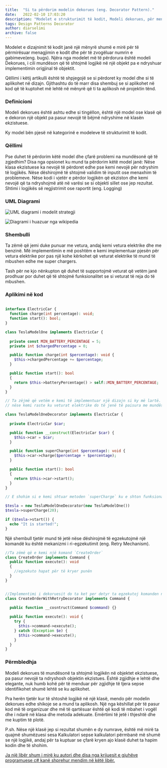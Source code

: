 ```yaml
---
title:  "Si ta përdorim modelin dekorues (eng. Decorator Pattern)."
date:   2022-02-10 17:03:20
description: "Modelet e strukturimit të kodit, Modeli dekorues, për menagjim më të mirë të kodit."
tags: Design Patterns Decorator
author: diarselimi
archive: false
---
```


Modelet e dizajnimit të kodit janë një mënyrë shumë e mirë për të përmirësuar  menagjimin e kodit dhe për të zvogëluar numrin e gabimeve(eng. bugs).
Njëra nga modelet më të përdorura është modeli Dekorues, i cili mundëson që të shtojmë logjikë në një objekt pa e ndryshuar implementimin origjinal të objektit.

Qëllimi i këtij artikulli është të shpjegojë  se si përdoret ky model dhe si të aplikohet në dizajn. Gjithashtu do të marr disa shembuj se si aplikohet në kod që të kuptohet më lehtë në mënyrë që ti ta aplikosh në projektin tënd.

### Definicioni

Modeli dekorues është ashtu edhe si tingëllon, është një model ose klasë që e dekoron një objekt pa pasur  nevojë të bëjmë ndryshime në klasën ekzistuese. 

Ky model bën pjesë në kategorinë e modeleve të strukturimit të kodit.

### Qëllimi 

Pse duhet të përdorim këtë model dhe çfarë problemi na mundësonë që të zgjedhim?
Disa nga opsionet ku mund ta përdorim këtë model janë:
Nëse klasa ekzistuese ka nevojë të përdoret edhe pse kemi nevojë për ndryshim të logjikës.
Nëse dëshirojmë të shtojmë validim të inputit ose menaxhim të problemeve.
Nëse kodi i vjetër e përdor logjikën që ekziston dhe kemi nevojë  që ta ndryshojmë atë në varësi se si objekti sillet ose jep rezultat.
Shtimi i logjikës së regjistrimit ose raportit (eng. Logging)

### UML Diagrami
![UML diagrami i modelit strategji](../../assets/diagrams/decorator_pattern.png)

![Diagrami i huazuar nga wikipedia](../../assets/diagrams/decorator_pattern_wikipedia.jpeg)


### Shembulli
Ta zëmë që jemi duke punuar me vetura, andaj kemi vetura elektrike dhe me benzinë.
Më implementimin e më poshtëm e kemi implementuar pjesën për vetura elektrike por pas një kohe kërkohet që veturat elektrike të mund të mbushen edhe me super chargers.   

Tash për ne kjo nënkupton që duhet të supportojmë veturat që vetëm janë prodhuar por duhet që të shtojmë funksionalitet se si veturat të reja do të mbushen.

### Aplikimi në kod

```php

interface ElectricCar {
  function charge(int percentage): void;
  function start(): bool;
}

class TeslaModelOne implements ElectricCar {
  
  private const MIN_BATTERY_PERCENTAGE = 5;
  private int $chargedPercentage = 0;

  public function charge(int $percentage): void {
    $this->chargedPercentage += $percentage;
  }

  public function start(): bool 
  {
    return $this->batteryPercentage() > self::MIN_BATTERY_PERCENTAGE;
  }
}

// Ta zëjmë që vetëm e kemi të implementuar një dizajn si ky më lartë.
// nëse kemi raste ku veturat elektrike do të jenë të paisura me mundësi mbushje të shpejtë

class TeslaModelOneDecorator implements ElectricCar {
  
  private ElectricCar $car;

  public function __construct(ElectricCar $car) {
    $this->car = $car;
  }

  public function superCharge(int $percentage): void {
    $this->car->charge($percentage + $percentage);
  } 

  public function start(): bool
  {
    return $this->car->start();
  }
}

// E shohim si e kemi shtuar metoden `superCharge` ku e shton funksionalitetin pa e ndryshuar klasën `TeslaModelOne`

$tesla = new TeslaModelOneDecorator(new TeslaModelOne())
$tesla->superCharge(20);

if ($tesla->start()) {
  echo "It is started!";
}
```

Një shembull tjetër mund të jetë nëse dëshirojmë të egzekutojmë një komandë ku është mekanizmi i ri-egzekutimit (eng. Retry Mechanism).   


```php
//Ta zëmë që e kemi një komand `CreateOrder`
class CreateOrder implements Command {
  public function execute(): void
  {
    //egzekuto hapat për të kryer punën
  }
}


//Implementimi i dekoruesit do ta ket per detyr ta egzekutoj komanden nese kemi ndonje error 
class CreateOrderWithRetryDecorator implements Command {
  
  public function __cosntruct(Command $command) {}

  public function execute(): void {
    try {
      $this->command->execute();
    } catch (Exception $e) {
      $this->command->execute();
    }
  }
}
```

### Përmbledhja

Modeli dekorues të mundësonë ta shtojmë  logjikën  në objektet ekzistuese, pa pasur nevojë ta ndryshosh objektin ekzistues. Është zgjidhje e lehtë dhe elegante, nuk humb  kohë për të menduar  për zgjidhje të  tjera sepse identifikohet shumë lehtë se ku aplikohet.   

Pra herën tjetër kur të shtoshë  logjikë në një klasë, mendo për modelin dekorues edhe shikoje se a mund ta aplikosh.
Një nga këshillat për të pasur kod më të organizuar dhe më të qartësuar është që kodi të mbahet i vogël dhe i ndarë në klasa dhe metoda adekuate. Emërtimi të jetë i thjeshtë dhe me kuptim të plotë.   

P.sh. Nëse një klasë jep si rezultat shumën e dy numrave, është më mirë ta quajmë shumëzuesi sesa Kalkulatori sepse kalkulatori përmbanë më shumë se një logjikë, andaj për ta kuptuar se çfarë kryen ajo klasë duhet ta hapim kodin dhe të shohim.

[Ja një libër shum i mirë ku autori dhe disa nga krijuesit e gjuhëve programuese c# kanë shprehur mendim në këtë libër.](https://www.amazon.de/Clean-Code-Handbook-Software-Craftsmanship/dp/0132350882/ref=sr_1_1?adgrpid=1195169790325301&hvadid=74698212755372&hvbmt=be&hvdev=c&hvlocphy=127338&hvnetw=o&hvqmt=e&hvtargid=kwd-74698309079548%3Aloc-72&hydadcr=3707_1873341&keywords=clean+coding&qid=1643633753&sr=8-1)

